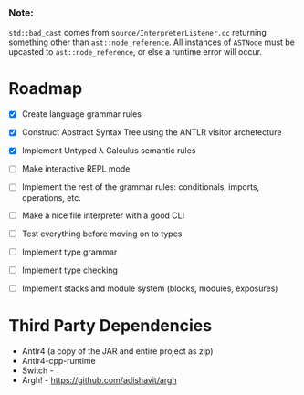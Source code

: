 ### Note:
`std::bad_cast` comes from `source/InterpreterListener.cc` returning something other than `ast::node_reference`. All instances of `ASTNode` must be upcasted to `ast::node_reference`, or else a runtime error will occur.

# Roadmap
-   [x] Create language grammar rules
-   [x] Construct Abstract Syntax Tree using the ANTLR visitor archetecture
-   [x] Implement Untyped λ Calculus semantic rules
-   [ ] Make interactive REPL mode
-   [ ] Implement the rest of the grammar rules: conditionals, imports, operations, etc.
-   [ ] Make a nice file interpreter with a good CLI
-   [ ] Test everything before moving on to types
-   [ ] Implement type grammar
-   [ ] Implement type checking
-   [ ] Implement stacks and module system (blocks, modules, exposures)


# Third Party Dependencies
-   Antlr4 (a copy of the JAR and entire project as zip)
-   Antlr4-cpp-runtime
-   Switch - 
-   Argh! - https://github.com/adishavit/argh